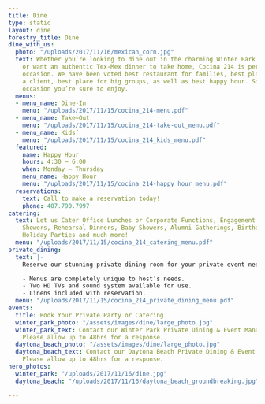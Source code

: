 ```yaml
---
title: Dine
type: static
layout: dine
forestry_title: Dine
dine_with_us:
  photo: "/uploads/2017/11/16/mexican_corn.jpg"
  text: Whether you’re looking to dine out in the charming Winter Park Historic District,
    or want an authentic Tex-Mex dinner to take home, Cocina 214 is perfect for every
    occasion. We have been voted best restaurant for families, best place to bring
    a client, best place for big groups, as well as best happy hour. So whatever the
    occasion you’re sure to enjoy.
  menus:
  - menu_name: Dine-In
    menu: "/uploads/2017/11/15/cocina_214-menu.pdf"
  - menu_name: Take–Out
    menu: "/uploads/2017/11/15/cocina_214-take-out_menu.pdf"
  - menu_name: Kids’
    menu: "/uploads/2017/11/15/cocina_214_kids_menu.pdf"
  featured:
    name: Happy Hour
    hours: 4:30 – 6:00
    when: Monday – Thursday
    menu_name: Happy Hour
    menu: "/uploads/2017/11/15/cocina_214-happy_hour_menu.pdf"
  reservations:
    text: Call to make a reservation today!
    phone: 407.790.7997
catering:
  text: Let us Cater Office Lunches or Corporate Functions, Engagement Parties, Bridal
    Showers, Rehearsal Dinners, Baby Showers, Alumni Gatherings, Birthdays, Anniversaries,
    Holiday Parties and much more!
  menu: "/uploads/2017/11/15/cocina_214_catering_menu.pdf"
private_dining:
  text: |-
    Reserve our stunning private dining room for your private event needs, from personal to business.

    - Menus are completely unique to host’s needs.
    - Two HD TVs and sound system available for use.
    - Linens included with reservation.
  menu: "/uploads/2017/11/15/cocina_214_private_dining_menu.pdf"
events:
  title: Book Your Private Party or Catering
  winter_park_photo: "/assets/images/dine/large_photo.jpg"
  winter_park_text: Contact our Winter Park Private Dining & Event Manager, Heather.
    Please allow up to 48hrs for a response.
  daytona_beach_photo: "/assets/images/dine/large_photo.jpg"
  daytona_beach_text: Contact our Daytona Beach Private Dining & Event Manager, Name.
    Please allow up to 48hrs for a response.
hero_photos:
  winter_park: "/uploads/2017/11/16/dine.jpg"
  daytona_beach: "/uploads/2017/11/16/daytona_beach_groundbreaking.jpg"

---
```

